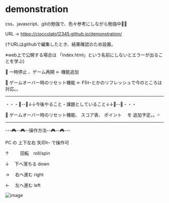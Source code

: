 # demonstration

css、javascript、gitの勉強で、色々参考にしながら勉強中📝💦


URL → https://cioccolato12345.github.io/demonstration/

(↑URLはgithubで編集したとき、結果確認のため設置。

※web上で公開する場合は 「index.html」という名前にしないとエラーが出ることを学ぶ)

🔰 一時停止 、ゲーム再開 ← 機能追加

🔰 ゲームオーバー時のリセット機能 ← F5ｷｰとかのリフレッシュで今のところは対応。。

****************************************************

・・・🐣--🐥↓↓今後やること・課題としていること↓↓🐥--🐣・・・

🔰 ゲームオーバー時のリセット機能、 スコア表、 ポイント 　を 追加予定。。💦

****************************************************



---🎮--🎮--操作方法--🎮--🎮---


PC の 上下左右 矢印ｷｰ で操作可

↑　 　 回転　roll/spin

↓   　下へ落ちる down

→   　右へ進む right

←   　左へ進む  left



![image](https://user-images.githubusercontent.com/92945582/138495326-642ee8ec-2ffe-42c8-a6e1-34a1f62d0dc9.png)

